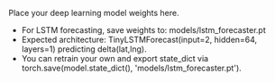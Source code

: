 Place your deep learning model weights here.

- For LSTM forecasting, save weights to: models/lstm_forecaster.pt
- Expected architecture: TinyLSTMForecast(input=2, hidden=64, layers=1) predicting delta(lat,lng).
- You can retrain your own and export state_dict via torch.save(model.state_dict(), 'models/lstm_forecaster.pt').
